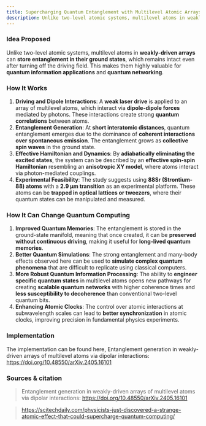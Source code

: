 ```yaml
---
title: Supercharging Quantum Entanglement with Multilevel Atomic Arrays
description: Unlike two-level atomic systems, multilevel atoms in weakly-driven arrays can store entanglement in their ground states, which remains intact even after turning off the driving field.
---
```


### Idea Proposed

Unlike two-level atomic systems, multilevel atoms in **weakly-driven arrays** can **store entanglement in their ground states**, which remains intact even after turning off the driving field. This makes them highly valuable for **quantum information applications** and **quantum networking**.

### **How It Works** 

1. **Driving and Dipole Interactions**: A **weak laser drive** is applied to an array of multilevel atoms, which interact via **dipole-dipole forces** mediated by photons. These interactions create strong **quantum correlations** between atoms.  
2. **Entanglement Generation**: At **short interatomic distances**, quantum entanglement emerges due to the dominance of **coherent interactions over spontaneous emission**. The entanglement grows as **collective spin waves** in the ground state.  
3. **Effective Hamiltonian and Dynamics**: By **adiabatically eliminating the excited states**, the system can be described by an **effective spin-spin Hamiltonian** resembling an **anisotropic XY model**, where atoms interact via photon-mediated couplings.  
4. **Experimental Feasibility**: The study suggests using **88Sr (Strontium-88) atoms** with a **2.9 µm transition** as an experimental platform. These atoms can be **trapped in optical lattices or tweezers**, where their quantum states can be manipulated and measured.  

### **How It Can Change Quantum Computing**  

1. **Improved Quantum Memories**: The entanglement is stored in the ground-state manifold, meaning that once created, it can be **preserved without continuous driving**, making it useful for **long-lived quantum memories**.  
2. **Better Quantum Simulations**: The strong entanglement and many-body effects observed here can be used to **simulate complex quantum phenomena** that are difficult to replicate using classical computers.  
3. **More Robust Quantum Information Processing**: The ability to **engineer specific quantum states** in multilevel atoms opens new pathways for creating **scalable quantum networks** with higher coherence times and **less susceptibility to decoherence** than conventional two-level quantum bits.  
4. **Enhancing Atomic Clocks**: The control over atomic interactions at subwavelength scales can lead to **better synchronization** in atomic clocks, improving precision in fundamental physics experiments. 

### Implementation 

The implementation can be found here, Entanglement generation in weakly-driven arrays of multilevel atoms via dipolar interactions: https://doi.org/10.48550/arXiv.2405.16101

### Sources & citation

> Entanglement generation in weakly-driven arrays of multilevel atoms via dipolar interactions: https://doi.org/10.48550/arXiv.2405.16101

> https://scitechdaily.com/physicists-just-discovered-a-strange-atomic-effect-that-could-supercharge-quantum-computing/